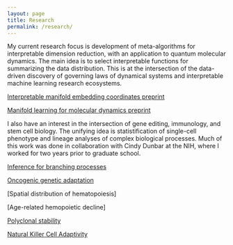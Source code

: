 ```yaml
---
layout: page
title: Research
permalink: /research/
---
```


My current research focus is development of meta-algorithms for interpretable dimension reduction, with an application to quantum molecular dynamics.  The main idea is to select interpretable functions for summarizing the data distribution. This is at the intersection of the data-driven discovery of governing laws of dynamical systems and interpretable machine learning research ecosystems.

[Interpretable manifold embedding coordinates preprint](https://arxiv.org/abs/1811.11891)

[Manifold learning for molecular dynamics preprint](https://www.stat.washington.edu/mmp/Papers/mlcules-arxiv.pdf)

I also have an interest in the intersection of gene editing, immunology, and stem cell biology. The unifying idea is statistification of single-cell phenotype and lineage analyses of complex biological processes. Much of this work was done in collaboration with Cindy Dunbar at the NIH, where I worked for two years prior to graduate school.

[Inference for branching processes](https://www.e-publications.org/ims/submission/AOAS/user/submissionFile/35602?confirm=8508432d)

[Oncogenic genetic adaptation](https://www.nature.com/articles/s41467-018-06300-3)

[Spatial distribution of hematopoiesis]

[Age-related hemopoietic decline]

[Polyclonal stability](https://ashpublications.org/blood/article/129/11/1448/35907/Quantitative-stability-of-hematopoietic-stem-and)

[Natural Killer Cell Adaptivity](https://github.com/mmp2/megaman)
